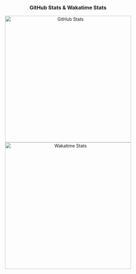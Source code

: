 <h3 align="center"> GitHub Stats & Wakatime Stats </h3> 
<div align="center">
 <img width="400" alt="GitHub Stats" src="https://github-readme-stats.vercel.app/api?username=alidehkhodaei&hide=contribs&theme=dark&text_color=fff&title_color=3fb950&rank_icon=github&hide_title=true&border_color=5b5c5b&line_height=30" />  <img width="400" alt="Wakatime Stats" src="https://github-readme-stats.vercel.app/api/wakatime?username=alidehkhodaei&theme=dark&range=last_7_days&langs_count=4&text_color=fff&title_color=3fb950&hide_title=true&hide=Other&border_color=5b5c5b&line_height=33" /> 
</div>
